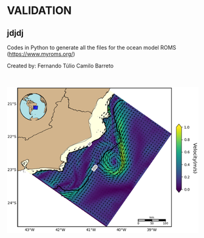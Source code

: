 # VALIDATION
## jdjdj
Codes in Python to generate all the files for the ocean model ROMS (https://www.myroms.org/)

Created by: Fernando Túlio Camilo Barreto
<br />
<br />
<br />
<p align="center">
  <img src="https://github.com/fernandotcbarreto/stuff/blob/main/vst.png">
</p>
